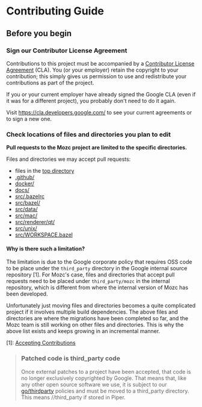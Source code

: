 # Contributing Guide

## Before you begin

### Sign our Contributor License Agreement

Contributions to this project must be accompanied by a
[Contributor License Agreement](https://cla.developers.google.com/about) (CLA).
You (or your employer) retain the copyright to your contribution; this simply
gives us permission to use and redistribute your contributions as part of the
project.

If you or your current employer have already signed the Google CLA (even if it
was for a different project), you probably don't need to do it again.

Visit <https://cla.developers.google.com/> to see your current agreements or to
sign a new one.

### Check locations of files and directories you plan to edit

**Pull requests to the Mozc project are limited to the specific directories.**

Files and directories we may accept pull requests:
* files in the [top directory](https://github.com/google/mozc/tree/master/)
* [.github/](https://github.com/google/mozc/tree/master/.github/)
* [docker/](https://github.com/google/mozc/tree/master/docker/)
* [docs/](https://github.com/google/mozc/tree/master/docs/)
* [src/.bazelrc](https://github.com/google/mozc/tree/master/src/.bazelrc)
* [src/bazel/](https://github.com/google/mozc/tree/master/src/bazel/)
* [src/data/](https://github.com/google/mozc/tree/master/src/data/)
* [src/mac/](https://github.com/google/mozc/tree/master/src/mac/)
* [src/renderer/qt/](https://github.com/google/mozc/tree/master/src/renderer/qt/)
* [src/unix/](https://github.com/google/mozc/tree/master/src/unix/)
* [src/WORKSPACE.bazel](https://github.com/google/mozc/tree/master/src/WORKSPAE.bazel)

#### Why is there such a limitation?

The limitation is due to the Google corporate policy that requires OSS code to
be place under the `third_party` directory in the Google internal source
repository [1]. For Mozc's case, files and directories that accept pull requests
need to be placed under `third_party/mozc` in the internal repository, which is
different from where the internal version of Mozc has been developed.

Unfortunately just moving files and directories becomes a quite complicated
project if it involves multiple build dependencies. The above files and
directories are where the migrations have been completed so far, and the Mozc
team is still working on other files and directories. This is why the above list
exists and keeps growing in an incremental manner.

[1]: [Accepting Contributions](https://opensource.google/documentation/reference/releasing/contributions#thirdparty)
> ### Patched code is third_party code
> Once external patches to a project have been accepted, that code is no longer
> exclusively copyrighted by Google. That means that, like any other open source
> software we use, it is subject to our
> [go/thirdparty](https://opensource.google/documentation/reference/thirdparty)
> policies and must be moved to a third_party directory. This means
> //third_party if stored in Piper.
